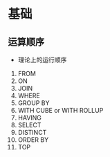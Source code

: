 # 基础
## 运算顺序
- 理论上的运行顺序
1. FROM 
2. ON 
3. JOIN 
4. WHERE 
5. GROUP BY 
6. WITH CUBE or WITH ROLLUP 
7. HAVING 
8. SELECT 
9. DISTINCT 
10. ORDER BY 
11. TOP 